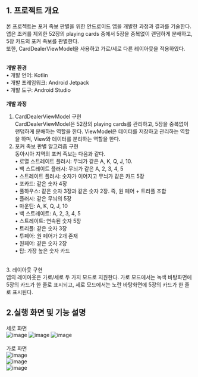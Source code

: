 ## 1. 프로젝트 개요
본 프로젝트는 포커 족보 판별을 위한 안드로이드 앱을 개발한 과정과 결과를 기술한다. <br> 
앱은 조커를 제외한 52장의 playing cards 중에서 5장을 중복없이 랜덤하게 분배하고, 5장 카드의 포커 족보를 판별한다. <br>
또한, CardDealerViewModel을 사용하고 가로/세로 다른 레이아웃을 적용하였다. <br>
<br>

**개발 환경** <br>
•	개발 언어: Kotlin <br>
•	개발 프레임워크: Android Jetpack <br>
•	개발 도구: Android Studio <br>
<br>
**개발 과정**<br>
1.	CardDealerViewModel 구현<br>
CardDealerViewModel은 52장의 playing cards를 관리하고, 5장을 중복없이 랜덤하게 분배하는 역할을 한다. ViewModel은 데이터를 저장하고 관리하는 역할을 하며, View와 데이터를 분리하는 역할을 한다.<br>
2.	포커 족보 판별 알고리즘 구현<br>
동아시아 지역의 포커 족보는 다음과 같다.<br>
•	로열 스트레이트 플러시: 무늬가 같은 A, K, Q, J, 10. <br>
•	백 스트레이트 플러시: 무늬가 같은 A, 2, 3, 4, 5<br>
•	스트레이트 플러시: 숫자가 이어지고 무늬가 같은 카드 5장<br>
•	포카드: 같은 숫자 4장<br>
•	풀하우스: 같은 숫자 3장과 같은 숫자 2장. 즉, 원 페어 + 트리플 조합<br>
•	플러시: 같은 무늬의 5장<br>
•	마운틴: A, K, Q, J, 10<br>
•	백 스트레이트: A, 2, 3, 4, 5<br>
•	스트레이트: 연속된 숫자 5장<br>
•	트리플: 같은 숫자 3장<br>
•	투페어: 원 페어가 2개 존재<br>
•	원페어: 같은 숫자 2장<br>
•	탑: 가장 높은 숫자 카드<br>
<br>
3.	레이아웃 구현<br>
앱의 레이아웃은 가로/세로 두 가지 모드로 지원한다. 가로 모드에서는 녹색 바탕화면에 5장의 카드가 한 줄로 표시되고, 세로 모드에서는 노란 바탕화면에 5장의 카드가 한 줄로 표시된다.<br>

## 2.실행 화면 및 기능 설명
세로 화면<br>
![image](https://github.com/kumoh19/CardDealer/assets/104006988/ca7a5b4b-b53b-4f03-a6f6-6591c423f40e)
![image](https://github.com/kumoh19/CardDealer/assets/104006988/584fecca-2078-4808-bd12-65e543ab47bc)
![image](https://github.com/kumoh19/CardDealer/assets/104006988/4802da8e-23e0-418a-8000-394c857eb809)<br><br>
가로 화면<br>
![image](https://github.com/kumoh19/CardDealer/assets/104006988/8100eecb-2b42-42f9-828a-bfbb132b0125)<br>
![image](https://github.com/kumoh19/CardDealer/assets/104006988/8348ad99-c90c-4e3f-9478-eaaad75124fd)<br>
![image](https://github.com/kumoh19/CardDealer/assets/104006988/ffd6328f-09f7-4726-b415-a978a0671280)<br>


